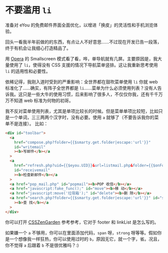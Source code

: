 # 不要滥用 `li`

准备对 eYou 的免费邮件界面全面优化，以增进「换皮」的灵活性和手机浏览体验。

回头一看我半年前做的的东西，有点让人不好意思……不过现在开发已告一段落，终于有机会让我细心打造精品了。

用 [Opera][0] 的 Smallscreen 模式看了看，哗，单导航就有几屏。主要原因是，我大量使用了 `li`，使得没有 CSS 支援的情况下导航菜单竖排。这让我重新思考使用 `li` 的适用性和必要性。

依稀记得，我刚入道时受到的严重影响：全世界都在鼓吹菜单使用 `li` 你就 web 标准化了……确实，有阵子全世界都是 `li`……菜单为什么必须使用列表？没有人告诉我。这只是一些大牛的使用习惯，后来影响了很多人，不仅仅你我，还有千千万万不知道 web 标准为何物的初哥。

我不反对菜单使用列表，尤其是单项比较长的时候。但是菜单单项比较短，比如只是一个单词，三三两两个汉字时，没有必要。使用 `a` 就够了（不要告诉我你的菜单不是连接）。
比如：

```html
<div id="toolbar">
  <a
    href="compose.php?folder={{$smarty.get.folder|escape:'url'}}"
    id="writemail"
    ><b>写邮件</b></a
  >
  <a
    href="refresh.php?uid={{$eyou.UID}}&url=listmail.php&folder={{$onFolderInfo.folder_path|escape:url}}"
    id="receivemail"
    ><b>检查新邮件</b></a
  >
  <a href="pop_mail.php" id="popmail"><b>POP 收信</b></a>
  <a href="javascript:fake_func();" id="move"><b>移 动</b></a>
  <a href="javascript:move('垃圾箱');" id="delete"><b>删 除</b></a>
  <a href="search.php?folder={{$smarty.get.folder|escape:'url'}}" id="search" ;
    ><b>查 找</b></a
  >
</div>
```

你可以打开 [CSSZenGarden][1] 参考参考，它对于 footer 和 linkList 是怎么写的。

如果嫌一个 `a` 不够用，你可以在里面添加代码，`span` 呀，`strong` 呀等等。假如你是一个想像我一样狂热，你可以使用过时的 `b`，原因无它，就一个字，省。况且，你不觉得 `a` 后跟着 `b` 不是很优雅吗？:)

[0]: http://opera.com
[1]: http://csszengarden.com
